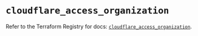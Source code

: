 # `cloudflare_access_organization`

Refer to the Terraform Registry for docs: [`cloudflare_access_organization`](https://registry.terraform.io/providers/cloudflare/cloudflare/4.50.0/docs/resources/access_organization).
